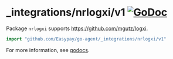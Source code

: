 # _integrations/nrlogxi/v1 [![GoDoc](https://godoc.org/github.com/Easypay/go-agent/_integrations/nrlogxi/v1?status.svg)](https://godoc.org/github.com/Easypay/go-agent/_integrations/nrlogxi/v1)

Package `nrlogxi` supports https://github.com/mgutz/logxi.

```go
import "github.com/Easypay/go-agent/_integrations/nrlogxi/v1"
```

For more information, see
[godocs](https://godoc.org/github.com/Easypay/go-agent/_integrations/nrlogxi/v1).
